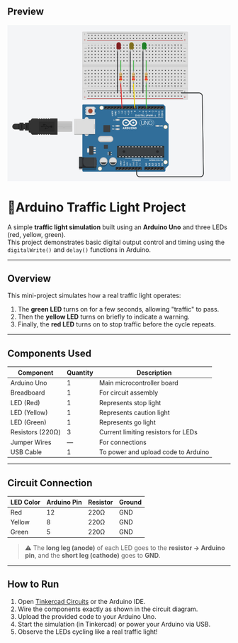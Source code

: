 ## Preview
![light](images/traf.jpg)

# 🚦Arduino Traffic Light Project

A simple **traffic light simulation** built using an **Arduino Uno** and three LEDs (red, yellow, green).  
This project demonstrates basic digital output control and timing using the `digitalWrite()` and `delay()` functions in Arduino.

---

##  Overview

This mini-project simulates how a real traffic light operates:
1. The **green LED** turns on for a few seconds, allowing "traffic" to pass.  
2. Then the **yellow LED** turns on briefly to indicate a warning.  
3. Finally, the **red LED** turns on to stop traffic before the cycle repeats.

---

##  Components Used

| Component        | Quantity | Description |
|------------------|-----------|-------------|
| Arduino Uno      | 1         | Main microcontroller board |
| Breadboard       | 1         | For circuit assembly |
| LED (Red)        | 1         | Represents stop light |
| LED (Yellow)     | 1         | Represents caution light |
| LED (Green)      | 1         | Represents go light |
| Resistors (220Ω) | 3         | Current limiting resistors for LEDs |
| Jumper Wires     | —         | For connections |
| USB Cable        | 1         | To power and upload code to Arduino |

---

## Circuit Connection

| LED Color | Arduino Pin | Resistor | Ground |
|------------|--------------|-----------|--------|
| Red        | 12           | 220Ω      | GND |
| Yellow     | 8            | 220Ω      | GND |
| Green      | 5            | 220Ω      | GND |

> ⚠️ The **long leg (anode)** of each LED goes to the **resistor → Arduino pin**, and the **short leg (cathode)** goes to **GND**.

---
## How to Run
1. Open [Tinkercad Circuits](https://www.tinkercad.com/circuits) or the Arduino IDE.
2. Wire the components exactly as shown in the circuit diagram.
3. Upload the provided code to your Arduino Uno.
4. Start the simulation (in Tinkercad) or power your Arduino via USB.
5. Observe the LEDs cycling like a real traffic light! 



